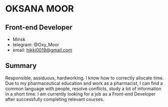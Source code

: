# OKSANA MOOR
## Front-end Developer
* Minsk
* telegram: @Oxy_Moor
* email: hikki0019@gmail.com

## Summary
Responsible, assiduous, hardworking. I know how to correctly allocate time. Due to my pharmaceutical education and work as a pharmacist, I can find a common language with people, resolve conflicts, study a lot of information in a short time. I am currently looking for a job as a Front-end Developer after successfully completing relevant courses.